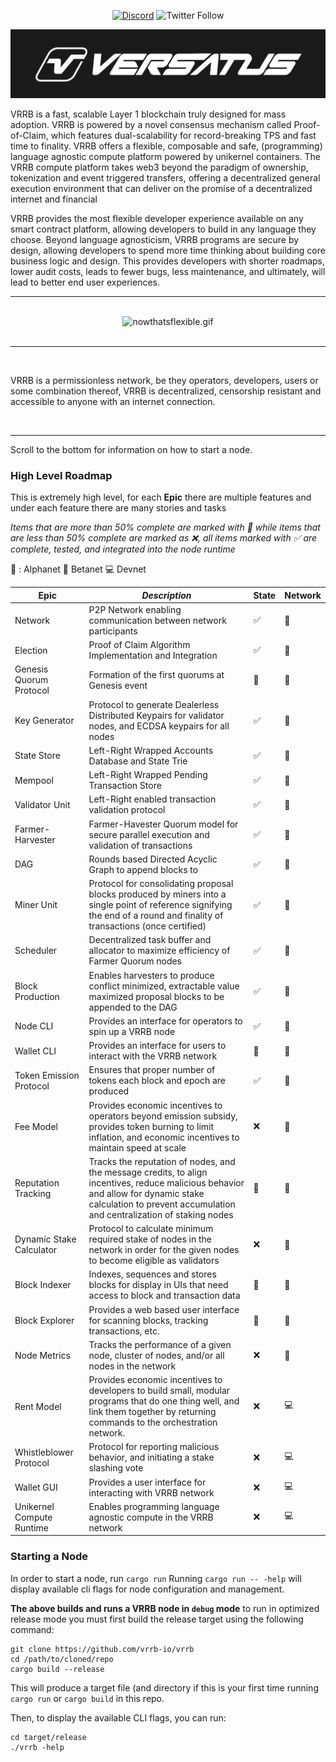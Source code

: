 <div style="text-align: center;">

[![Discord](https://img.shields.io/discord/1034112774789414963.svg?label=&logo=discord&logoColor=ffffff&color=7389D8&labelColor=6A7EC2&style=for-the-badge)](https://discord.gg/versatus)
![Twitter Follow](https://img.shields.io/twitter/follow/VersatusLabs?style=for-the-badge&logo=twitter&logoColor=white&labelColor=1DA1F2&color=1DA1F2)

</div>

<picture>
  <source media="(prefers-color-scheme: dark)" srcset="https://github.com/versatus/brand-assets/blob/33cf3981d13f439a43ddfde5966a8a5fd58ff5ce/logo/versatus_logo_white.png">
  <img alt="VRRB Logo" src="https://github.com/versatus/brand-assets/blob/33cf3981d13f439a43ddfde5966a8a5fd58ff5ce/logo/versatus_logo_white.png">
</picture>

VRRB is a fast, scalable Layer 1 blockchain truly designed for mass adoption.
VRRB is powered by a novel consensus mechanism called Proof-of-Claim, which
features dual-scalability for record-breaking TPS and fast time to finality.
VRRB offers a flexible, composable and safe, (programming) language agnostic
compute platform powered by unikernel containers. The VRRB compute platform
takes web3 beyond the paradigm of ownership, tokenization and event
triggered transfers, offering a decentralized general execution environment
that can deliver on the promise of a decentralized internet and financial

VRRB provides the most flexible developer experience available on any
smart contract platform, allowing developers to build in any language they
choose. Beyond language agnosticism, VRRB programs are secure by design,
allowing developers to spend more time thinking about building core
business logic and design. This provides developers with shorter roadmaps,
lower audit costs, leads to fewer bugs, less maintenance, and ultimately,
will lead to better end user experiences.
<br>

<hr>
<br>

<div align="center">
  <img src="https://github.com/versatus/brand-assets/blob/33cf3981d13f439a43ddfde5966a8a5fd58ff5ce/memes/fexible-text.gif" alt="nowthatsflexible.gif">
</div>
<br>
<hr>
<br>

VRRB is a permissionless network, be they operators, developers, users or
some combination thereof, VRRB is decentralized, censorship resistant and
accessible to anyone with an internet connection.

<br>
<hr>

Scroll to the bottom for information on how to start a node.

### High Level Roadmap

This is extremely high level, for each **Epic** there are multiple features
and under each feature there are many stories and tasks

_Items that are more than 50% complete are marked with :construction: while
items that are less than 50% complete are marked as :x:, all items marked with
:white_check_mark: are complete, tested, and integrated into the node runtime_

:link: : Alphanet
:signal_strength: Betanet
:computer: Devnet

| **Epic**                  | _Description_                                                                                                                                                                                               | State              | Network           |
| ------------------------- | ----------------------------------------------------------------------------------------------------------------------------------------------------------------------------------------------------------- | ------------------ | ----------------- |
| Network                   | P2P Network enabling communication between network participants                                                                                                                                             | :white_check_mark: | :link:            |
| Election                  | Proof of Claim Algorithm Implementation and Integration                                                                                                                                                     | :white_check_mark: | :link:            |
| Genesis Quorum Protocol   | Formation of the first quorums at Genesis event                                                                                                                                                             | :construction:     | :link:            |
| Key Generator             | Protocol to generate Dealerless Distributed Keypairs for validator nodes, and ECDSA keypairs for all nodes                                                                                                  | :white_check_mark: | :link:            |
| State Store               | Left-Right Wrapped Accounts Database and State Trie                                                                                                                                                         | ✅                 | :link:            |
| Mempool                   | Left-Right Wrapped Pending Transaction Store                                                                                                                                                                | :white_check_mark: | :link:            |
| Validator Unit            | Left-Right enabled transaction validation protocol                                                                                                                                                          | :white_check_mark: | :link:            |
| Farmer-Harvester          | Farmer-Havester Quorum model for secure parallel execution and validation of transactions                                                                                                                   | ✅                 | :link:            |
| DAG                       | Rounds based Directed Acyclic Graph to append blocks to                                                                                                                                                     | :white_check_mark: | :link:            |
| Miner Unit                | Protocol for consolidating proposal blocks produced by miners into a single point of reference signifying the end of a round and finality of transactions (once certified)                                  | :white_check_mark: | :link:            |
| Scheduler                 | Decentralized task buffer and allocator to maximize efficiency of Farmer Quorum nodes                                                                                                                       | :white_check_mark: | :link:            |
| Block Production          | Enables harvesters to produce conflict minimized, extractable value maximized proposal blocks to be appended to the DAG                                                                                     | :white_check_mark: | :link:            |
| Node CLI                  | Provides an interface for operators to spin up a VRRB node                                                                                                                                                  | :white_check_mark: | :link:            |
| Wallet CLI                | Provides an interface for users to interact with the VRRB network                                                                                                                                           | :construction:     | :link:            |
| Token Emission Protocol   | Ensures that proper number of tokens each block and epoch are produced                                                                                                                                      | :white_check_mark: | :signal_strength: |
| Fee Model                 | Provides economic incentives to operators beyond emission subsidy, provides token burning to limit inflation, and economic incentives to maintain speed at scale                                            | :x:                | :signal_strength: |
| Reputation Tracking       | Tracks the reputation of nodes, and the message credits, to align incentives, reduce malicious behavior and allow for dynamic stake calculation to prevent accumulation and centralization of staking nodes | :construction:     | :signal_strength: |
| Dynamic Stake Calculator  | Protocol to calculate minimum required stake of nodes in the network in order for the given nodes to become eligible as validators                                                                          | :x:                | :signal_strength: |
| Block Indexer             | Indexes, sequences and stores blocks for display in UIs that need access to block and transaction data                                                                                                      | :construction:     | :signal_strength: |
| Block Explorer            | Provides a web based user interface for scanning blocks, tracking transactions, etc.                                                                                                                        | :construction:     | :signal_strength: |
| Node Metrics              | Tracks the performance of a given node, cluster of nodes, and/or all nodes in the network                                                                                                                   | :x:                | :signal_strength: |
| Rent Model                | Provides economic incentives to developers to build small, modular programs that do one thing well, and link them together by returning commands to the orchestration network.                              | :x:                | :computer:        |
| Whistleblower Protocol    | Protocol for reporting malicious behavior, and initiating a stake slashing vote                                                                                                                             | :x:                | :computer:        |
| Wallet GUI                | Provides a user interface for interacting with VRRB network                                                                                                                                                 | :x:                | :computer:        |
| Unikernel Compute Runtime | Enables programming language agnostic compute in the VRRB network                                                                                                                                           | :x:                | :computer:        |

### Starting a Node

In order to start a node, run `cargo run`
Running `cargo run -- -help` will display available cli flags for node configuration and management.

**The above builds and runs a VRRB node in `debug` mode** to run in optimized
release mode you must first build the release target using the following command:

```
git clone https://github.com/vrrb-io/vrrb
cd /path/to/cloned/repo
cargo build --release
```

This will produce a target file (and directory if this is your first time
running `cargo run` or `cargo build` in this repo.

Then, to display the available CLI flags, you can run:

```
cd target/release
./vrrb -help
```
